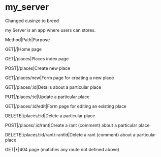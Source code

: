 # my_server

Changed cusinze to breed

my Server is an app where users can stores.

Method|Path|Purpose

GET|/|Home page

GET|/places|Places index page

POST|/places|Create new place

GET|/places/new|Form page for creating a new place

GET|/places/:id|Details about a particular place

PUT|/places/:id|Update a particular place

GET|/places/:id/edit|Form page for editing an existing place

DELETE|/places/:id|Delete a particular place

POST|/places/:id/rant|Create a rant (comment) about a particular place

DELETE|/places/:id/rant/:rantId|Delete a rant (comment) about a particular place

GET|*|404 page (matches any route not defined above)

